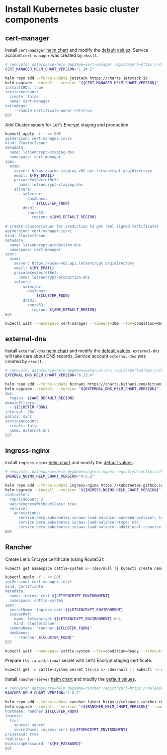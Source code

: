 # Install Kubernetes basic cluster components

<!-- toc -->

## cert-manager

Install `cert-manager`
[helm chart](https://artifacthub.io/packages/helm/jetstack/cert-manager)
and modify the
[default values](https://github.com/jetstack/cert-manager/blob/master/deploy/charts/cert-manager/values.yaml).
Service account `cert-manager` was created by `eksctl`.

```bash
# renovate: datasource=helm depName=cert-manager registryUrl=https://charts.jetstack.io
CERT_MANAGER_HELM_CHART_VERSION="1.14.2"

helm repo add --force-update jetstack https://charts.jetstack.io
helm upgrade --install --version "${CERT_MANAGER_HELM_CHART_VERSION}" --namespace cert-manager --create-namespace --wait --values - cert-manager jetstack/cert-manager << EOF
installCRDs: true
serviceAccount:
  create: false
  name: cert-manager
extraArgs:
  - --enable-certificate-owner-ref=true
EOF
```

Add ClusterIssuers for Let's Encrypt staging and production:

```bash
kubectl apply -f - << EOF
apiVersion: cert-manager.io/v1
kind: ClusterIssuer
metadata:
  name: letsencrypt-staging-dns
  namespace: cert-manager
spec:
  acme:
    server: https://acme-staging-v02.api.letsencrypt.org/directory
    email: ${MY_EMAIL}
    privateKeySecretRef:
      name: letsencrypt-staging-dns
    solvers:
      - selector:
          dnsZones:
            - ${CLUSTER_FQDN}
        dns01:
          route53:
            region: ${AWS_DEFAULT_REGION}
---
# Create ClusterIssuer for production to get real signed certificates
apiVersion: cert-manager.io/v1
kind: ClusterIssuer
metadata:
  name: letsencrypt-production-dns
  namespace: cert-manager
spec:
  acme:
    server: https://acme-v02.api.letsencrypt.org/directory
    email: ${MY_EMAIL}
    privateKeySecretRef:
      name: letsencrypt-production-dns
    solvers:
      - selector:
          dnsZones:
            - ${CLUSTER_FQDN}
        dns01:
          route53:
            region: ${AWS_DEFAULT_REGION}
EOF

kubectl wait --namespace cert-manager --timeout=10m --for=condition=Ready clusterissuer --all
```

## external-dns

Install `external-dns`
[helm chart](https://artifacthub.io/packages/helm/bitnami/external-dns)
and modify the
[default values](https://github.com/bitnami/charts/blob/master/bitnami/external-dns/values.yaml).
`external-dns` will take care about DNS records.
Service account `external-dns` was created by `eksctl`.

```bash
# renovate: datasource=helm depName=external-dns registryUrl=https://charts.bitnami.com/bitnami
EXTERNAL_DNS_HELM_CHART_VERSION="6.13.4"

helm repo add --force-update bitnami https://charts.bitnami.com/bitnami
helm upgrade --install --version "${EXTERNAL_DNS_HELM_CHART_VERSION}" --namespace external-dns --wait --values - external-dns bitnami/external-dns << EOF
aws:
  region: ${AWS_DEFAULT_REGION}
domainFilters:
  - ${CLUSTER_FQDN}
interval: 20s
policy: sync
serviceAccount:
  create: false
  name: external-dns
EOF
```

## ingress-nginx

Install `ingress-nginx`
[helm chart](https://artifacthub.io/packages/helm/ingress-nginx/ingress-nginx)
and modify the
[default values](https://github.com/kubernetes/ingress-nginx/blob/master/charts/ingress-nginx/values.yaml).

```bash
# renovate: datasource=helm depName=ingress-nginx registryUrl=https://kubernetes.github.io/ingress-nginx
INGRESS_NGINX_HELM_CHART_VERSION="4.5.2"

helm repo add --force-update ingress-nginx https://kubernetes.github.io/ingress-nginx
helm upgrade --install --version "${INGRESS_NGINX_HELM_CHART_VERSION}" --namespace ingress-nginx --create-namespace --wait --values - ingress-nginx ingress-nginx/ingress-nginx << EOF
controller:
  replicaCount: 2
  watchIngressWithoutClass: true
  service:
    annotations:
      service.beta.kubernetes.io/aws-load-balancer-backend-protocol: tcp
      service.beta.kubernetes.io/aws-load-balancer-type: nlb
      service.beta.kubernetes.io/aws-load-balancer-additional-resource-tags: "$(echo "${TAGS}" | tr " " ,)"
EOF
```

## Rancher

Create Let's Encrypt certificate (using Route53):

```bash
kubectl get namespace cattle-system &> /dev/null || kubectl create namespace cattle-system

kubectl apply -f - << EOF
apiVersion: cert-manager.io/v1
kind: Certificate
metadata:
  name: ingress-cert-${LETSENCRYPT_ENVIRONMENT}
  namespace: cattle-system
spec:
  secretName: ingress-cert-${LETSENCRYPT_ENVIRONMENT}
  issuerRef:
    name: letsencrypt-${LETSENCRYPT_ENVIRONMENT}-dns
    kind: ClusterIssuer
  commonName: "rancher.${CLUSTER_FQDN}"
  dnsNames:
    - "rancher.${CLUSTER_FQDN}"
EOF

kubectl wait --namespace cattle-system --for=condition=Ready --timeout=20m certificate "ingress-cert-${LETSENCRYPT_ENVIRONMENT}"
```

Prepare `tls-ca-additional` secret with Let's Encrypt staging certificate:

```bash
kubectl get -n cattle-system secret tls-ca &> /dev/null || kubectl -n cattle-system create secret generic tls-ca --from-literal=cacerts.pem="$(curl -sL https://letsencrypt.org/certs/staging/letsencrypt-stg-root-x1.pem)"
```

Install `rancher-server`
[helm chart](https://github.com/rancher/rancher/tree/master/chart)
and modify the
[default values](https://github.com/rancher/rancher/blob/master/chart/values.yaml).

```bash
# renovate: datasource=helm depName=rancher registryUrl=https://releases.rancher.com/server-charts/latest
RANCHER_HELM_CHART_VERSION="2.8.2"

helm repo add --force-update rancher-latest https://releases.rancher.com/server-charts/latest
helm upgrade --install --version "v${RANCHER_HELM_CHART_VERSION}" --namespace cattle-system --wait --values - rancher rancher-latest/rancher << EOF
hostname: rancher.${CLUSTER_FQDN}
ingress:
  tls:
    source: secret
    secretName: ingress-cert-${LETSENCRYPT_ENVIRONMENT}
privateCA: true
replicas: 1
bootstrapPassword: "${MY_PASSWORD}"
EOF
```
